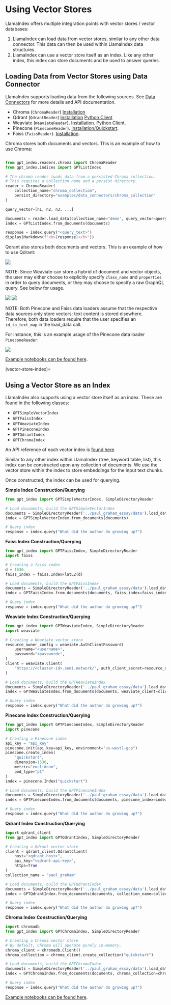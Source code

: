 # Using Vector Stores

LlamaIndex offers multiple integration points with vector stores / vector databases:

1. LlamaIndex can load data from vector stores, similar to any other data connector. This data can then be used within LlamaIndex data structures.
2. LlamaIndex can use a vector store itself as an index. Like any other index, this index can store documents and be used to answer queries.

## Loading Data from Vector Stores using Data Connector

LlamaIndex supports loading data from the following sources. See [Data Connectors](data_connectors.md) for more details and API documentation.

- Chroma (`ChromaReader`) [Installation](https://docs.trychroma.com/getting-started)
- Qdrant (`QdrantReader`) [Installation](https://qdrant.tech/documentation/install/) [Python Client](https://qdrant.tech/documentation/install/#python-client)
- Weaviate (`WeaviateReader`). [Installation](https://weaviate.io/developers/weaviate/current/getting-started/installation.html). [Python Client](https://weaviate.io/developers/weaviate/current/client-libraries/python.html).
- Pinecone (`PineconeReader`). [Installation/Quickstart](https://docs.pinecone.io/docs/quickstart).
- Faiss (`FaissReader`). [Installation](https://github.com/facebookresearch/faiss/blob/main/INSTALL.md).

Chroma stores both documents and vectors. This is an example of how to use Chroma:

```python

from gpt_index.readers.chroma import ChromaReader
from gpt_index.indices import GPTListIndex

# The chroma reader loads data from a persisted Chroma collection.
# This requires a collection name and a persist directory.
reader = ChromaReader(
    collection_name="chroma_collection",
    persist_directory="examples/data_connectors/chroma_collection"
)

query_vector=[n1, n2, n3, ...]

documents = reader.load_data(collection_name="demo", query_vector=query_vector, limit=5)
index = GPTListIndex.from_documents(documents)

response = index.query("<query_text>")
display(Markdown(f"<b>{response}</b>"))
```

Qdrant also stores both documents and vectors. This is an example of how to use Qdrant:

![](/_static/vector_stores/qdrant_reader.png)

NOTE: Since Weaviate can store a hybrid of document and vector objects, the user may either choose to explicitly specify `class_name` and `properties` in order to query documents, or they may choose to specify a raw GraphQL query. See below for usage.

![](/_static/vector_stores/weaviate_reader_0.png)
![](/_static/vector_stores/weaviate_reader_1.png)

NOTE: Both Pinecone and Faiss data loaders assume that the respective data sources only store vectors; text content is stored elsewhere. Therefore, both data loaders require that the user specifies an `id_to_text_map` in the load_data call.

For instance, this is an example usage of the Pinecone data loader `PineconeReader`:

![](/_static/vector_stores/pinecone_reader.png)

[Example notebooks can be found here](https://github.com/jerryjliu/gpt_index/tree/main/examples/data_connectors).

(vector-store-index)=

## Using a Vector Store as an Index

LlamaIndex also supports using a vector store itself as an index.
These are found in the following classes:
- `GPTSimpleVectorIndex`
- `GPTFaissIndex`
- `GPTWeaviateIndex`
- `GPTPineconeIndex`
- `GPTQdrantIndex`
- `GPTChromaIndex`


An API reference of each vector index is [found here](/reference/indices/vector_store.rst).

Similar to any other index within LlamaIndex (tree, keyword table, list), this index can be constructed upon any collection
of documents. We use the vector store within the index to store embeddings for the input text chunks.

Once constructed, the index can be used for querying.

**Simple Index Construction/Querying**
```python
from gpt_index import GPTSimpleVectorIndex, SimpleDirectoryReader

# Load documents, build the GPTSimpleVectorIndex
documents = SimpleDirectoryReader('../paul_graham_essay/data').load_data()
index = GPTSimpleVectorIndex.from_documents(documents)

# Query index
response = index.query("What did the author do growing up?")

```

**Faiss Index Construction/Querying**
```python
from gpt_index import GPTFaissIndex, SimpleDirectoryReader
import faiss

# Creating a faiss index
d = 1536
faiss_index = faiss.IndexFlatL2(d)

# Load documents, build the GPTFaissIndex
documents = SimpleDirectoryReader('../paul_graham_essay/data').load_data()
index = GPTFaissIndex.from_documents(documents, faiss_index=faiss_index)

# Query index
response = index.query("What did the author do growing up?")

```

**Weaviate Index Construction/Querying**
```python
from gpt_index import GPTWeaviateIndex, SimpleDirectoryReader
import weaviate

# Creating a Weaviate vector store
resource_owner_config = weaviate.AuthClientPassword(
    username="<username>",
    password="<password>",
)
client = weaviate.Client(
    "https://<cluster-id>.semi.network/", auth_client_secret=resource_owner_config
)

# Load documents, build the GPTWeaviateIndex
documents = SimpleDirectoryReader('../paul_graham_essay/data').load_data()
index = GPTWeaviateIndex.from_documents(documents, weaviate_client=client)

# Query index
response = index.query("What did the author do growing up?")

```

**Pinecone Index Construction/Querying**
```python
from gpt_index import GPTPineconeIndex, SimpleDirectoryReader
import pinecone

# Creating a Pinecone index
api_key = "api_key"
pinecone.init(api_key=api_key, environment="us-west1-gcp")
pinecone.create_index(
    "quickstart", 
    dimension=1536, 
    metric="euclidean", 
    pod_type="p1"
)
index = pinecone.Index("quickstart")

# Load documents, build the GPTPineconeIndex
documents = SimpleDirectoryReader('../paul_graham_essay/data').load_data()
index = GPTPineconeIndex.from_documents(documents, pinecone_index=index)

# Query index
response = index.query("What did the author do growing up?")
```

**Qdrant Index Construction/Querying**
```python
import qdrant_client
from gpt_index import GPTQdrantIndex, SimpleDirectoryReader

# Creating a Qdrant vector store
client = qdrant_client.QdrantClient(
    host="<qdrant-host>",
    api_key="<qdrant-api-key>",
    https=True
)
collection_name = "paul_graham"

# Load documents, build the GPTQdrantIndex
documents = SimpleDirectoryReader('../paul_graham_essay/data').load_data()
index = GPTQdrantIndex.from_documents(documents, collection_name=collection_name, client=client)

# Query index
response = index.query("What did the author do growing up?")
```

**Chroma Index Construction/Querying**

```python
import chromadb
from gpt_index import GPTChromaIndex, SimpleDirectoryReader

# Creating a Chroma vector store
# By default, Chroma will operate purely in-memory.
chroma_client = chromadb.Client()
chroma_collection = chroma_client.create_collection("quickstart")

# Load documents, build the GPTChromaIndex
documents = SimpleDirectoryReader('../paul_graham_essay/data').load_data()
index = GPTChromaIndex.from_documents(documents, chroma_collection=chroma_collection)

# Query index
response = index.query("What did the author do growing up?")

```

[Example notebooks can be found here](https://github.com/jerryjliu/gpt_index/tree/main/examples/vector_indices).
